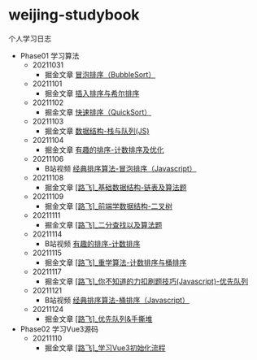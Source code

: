 # weijing-studybook
个人学习日志

- Phase01 学习算法
	- 20211031 
		- 掘金文章 [冒泡排序（BubbleSort） ](https://juejin.cn/post/7025230934408445982)
  - 20211101 
    - 掘金文章 [插入排序与希尔排序 ](https://juejin.cn/post/7025496240188031006)
  - 20211102
    - 掘金文章 [快速排序（QuickSort）](https://juejin.cn/post/7025798766020001822)
  - 20211103
    - 掘金文章 [数据结构-栈与队列(JS)](https://juejin.cn/post/7026282331803484190) 
  - 20211104
    - 掘金文章 [有趣的排序-计数排序及优化](https://juejin.cn/post/7026588848989667342) 
  - 20211106
    - B站视频 [经典排序算法-冒泡排序（Javascript）](https://www.bilibili.com/video/BV1Wg411K7Mh/) 
  - 20211108
    - 掘金文章 [[路飞]_基础数据结构-链表及算法题](https://juejin.cn/post/7028131701150711815) 
  - 20211109
    - 掘金文章 [[路飞]_前端学数据结构-二叉树](https://juejin.cn/post/7028498995936755725)
  - 20211111
    - 掘金文章 [[路飞]_二分查找以及算法题](https://juejin.cn/post/7029345519499477005)
  - 20211114
    - B站视频 [有趣的排序-计数排序](https://www.bilibili.com/video/BV1ab4y1t7Wy/) 
  - 20211115
    - 掘金文章 [[路飞]_重学算法-计数排序与桶排序](https://juejin.cn/post/7030704811431608356)
  - 20211117
    - 掘金文章 [[路飞]_你不知道的力扣刷题技巧(Javascript)-优先队列](https://juejin.cn/post/7031570472231927845)
  - 20211121
    - B站视频 [经典排序算法-桶排序（Javascript）](https://www.bilibili.com/video/BV1qM4y1A7AC/) 
  - 20211124
    - 掘金文章 [[路飞]_优先队列&手撕堆](https://juejin.cn/post/7034047402029875237)
- Phase02 学习Vue3源码
  - 20211110 
    - 掘金文章 [[路飞]_学习Vue3初始化流程](https://juejin.cn/post/7028869491190661151)

